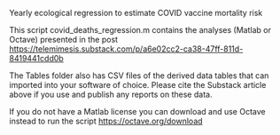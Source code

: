 Yearly ecological regression to estimate COVID vaccine mortality risk

This script covid_deaths_regression.m contains the analyses (Matlab or Octave) presented in the post https://telemimesis.substack.com/p/a6e02cc2-ca38-47ff-811d-8419441cdd0b

The Tables folder also has CSV files of the derived data tables that can imported into your software of choice. Please cite the Substack article above if you use and publish any reports on these data.

If you do not have a Matlab license you can download and use Octave instead to run the script https://octave.org/download

